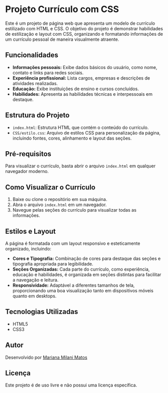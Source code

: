 # Projeto Currículo com CSS

Este é um projeto de página web que apresenta um modelo de currículo estilizado com HTML e CSS. O objetivo do projeto é demonstrar habilidades de estilização e layout com CSS, organizando e formatando informações de um currículo pessoal de maneira visualmente atraente.

## Funcionalidades

- **Informações pessoais:** Exibe dados básicos do usuário, como nome, contato e links para redes sociais.
- **Experiência profissional:** Lista cargos, empresas e descrições de atividades realizadas.
- **Educação:** Exibe instituições de ensino e cursos concluídos.
- **Habilidades:** Apresenta as habilidades técnicas e interpessoais em destaque.

## Estrutura do Projeto

- `index.html`: Estrutura HTML que contém o conteúdo do currículo.
- `CSS/estilo.css`: Arquivo de estilos CSS para personalização da página, incluindo fontes, cores, alinhamento e layout das seções.

## Pré-requisitos

Para visualizar o currículo, basta abrir o arquivo `index.html` em qualquer navegador moderno.

## Como Visualizar o Currículo

1. Baixe ou clone o repositório em sua máquina.
2. Abra o arquivo `index.html` em um navegador.
3. Navegue pelas seções do currículo para visualizar todas as informações.

## Estilos e Layout

A página é formatada com um layout responsivo e esteticamente organizado, incluindo:

- **Cores e Tipografia:** Combinação de cores para destaque das seções e tipografia apropriada para legibilidade.
- **Seções Organizadas:** Cada parte do currículo, como experiência, educação e habilidades, é organizada em seções distintas para facilitar a navegação e leitura.
- **Responsividade:** Adaptável a diferentes tamanhos de tela, proporcionando uma boa visualização tanto em dispositivos móveis quanto em desktops.

## Tecnologias Utilizadas

- HTML5
- CSS3

## Autor

Desenvolvido por [Mariana Milani Matos](https://github.com/MarianaMilaniMatos)

## Licença

Este projeto é de uso livre e não possui uma licença específica.
